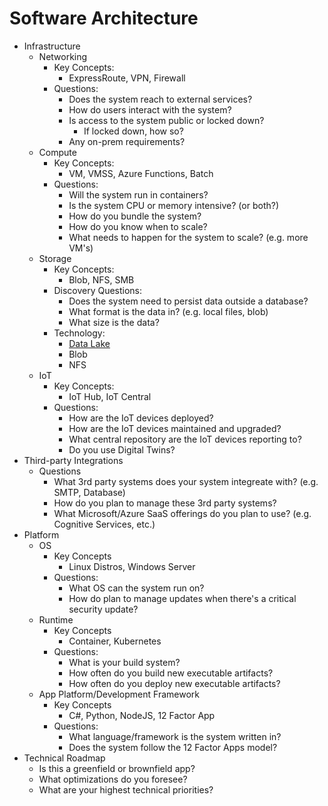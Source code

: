 # Software Architecture

* Infrastructure
    * Networking
        * Key Concepts:
            * ExpressRoute, VPN, Firewall
        * Questions:
            * Does the system reach to external services?
            * How do users interact with the system?
            * Is access to the system public or locked down?
                * If locked down, how so?
            * Any on-prem requirements?
    * Compute
        * Key Concepts:
            * VM, VMSS, Azure Functions, Batch
        * Questions:
            * Will the system run in containers?
            * Is the system CPU or memory intensive? (or both?)
            * How do you bundle the system?
            * How do you know when to scale?
            * What needs to happen for the system to scale? (e.g. more VM's)
    * Storage
        * Key Concepts:
            * Blob, NFS, SMB
        * Discovery Questions:
            * Does the system need to persist data outside a database?
            * What format is the data in?  (e.g. local files, blob)
            * What size is the data?
        * Technology: 
            * [Data Lake](docs/technology/storage/azure-data-lake.md)
            * Blob
            * NFS
    * IoT
        * Key Concepts:
            * IoT Hub, IoT Central
        * Questions:
            * How are the IoT devices deployed?
            * How are the IoT devices maintained and upgraded?
            * What central repository are the IoT devices reporting to?
            * Do you use Digital Twins?
* Third-party Integrations
    * Questions
        * What 3rd party systems does your system integreate with? (e.g. SMTP, Database)
        * How do you plan to manage these 3rd party systems?
        * What Microsoft/Azure SaaS offerings do you plan to use? (e.g. Cognitive Services, etc.) 
* Platform
    * OS
        * Key Concepts
            * Linux Distros, Windows Server
        * Questions:
            * What OS can the system run on?
            * How do plan to manage updates when there's a critical security update?
    * Runtime
        * Key Concepts
            * Container, Kubernetes
        * Questions:
            * What is your build system?
            * How often do you build new executable artifacts?
            * How often do you deploy new executable artifacts?
    * App Platform/Development Framework
        * Key Concepts
            * C#, Python, NodeJS, 12 Factor App
        * Questions:
            * What language/framework is the system written in?
            * Does the system follow the 12 Factor Apps model?
* Technical Roadmap
    * Is this a greenfield or brownfield app?
    * What optimizations do you foresee?
    * What are your highest technical priorities?
